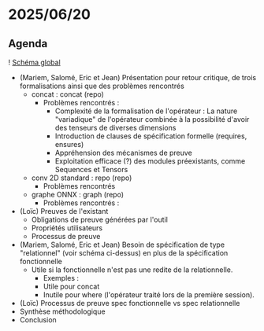 # 2025/06/20

## Agenda

! [Schéma global](image.png)

- (Mariem, Salomé, Eric et Jean) Présentation pour retour critique, de trois formalisations ainsi que des problèmes rencontrés
  - concat : concat (repo)
    - Problèmes rencontrés :
      - Complexité de la formalisation de l'opérateur : La nature "variadique" de l'opérateur combinée à la possibilité d'avoir des tenseurs de diverses dimensions
      - Introduction de clauses de spécification formelle (requires, ensures)
      - Appréhension des mécanismes de preuve
      - Exploitation efficace (?) des modules préexistants, comme Sequences et Tensors
  - conv 2D standard : repo (repo)
    - Problèmes rencontrés
  - graphe ONNX : graph (repo)
    - Problèmes rencontrés :
- (Loïc) Preuves de l'existant
  - Obligations de preuve générées par l'outil
  - Propriétés utilisateurs
  - Processus de preuve
- (Mariem, Salomé, Eric et Jean) Besoin de spécification de type "relationnel" (voir schéma ci-dessus) en plus de la spécification fonctionnelle
  - Utile si la fonctionnelle n'est pas une redite de la relationnelle.
    -  Exemples :
      - Utile pour concat
      - Inutile pour where (l'opérateur traité lors de la première session).
- (Loïc) Processus de preuve spec fonctionnelle vs spec relationnelle
- Synthèse méthodologique
- Conclusion

